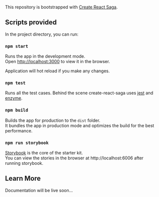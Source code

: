 This repository is bootstrapped with [Create React Saga](https://github.com/sprakash57/create-react-saga).

## Scripts provided

In the project directory, you can run:

### `npm start`

Runs the app in the development mode.\
Open [http://localhost:3000](http://localhost:3000) to view it in the browser.

Application will hot reload if you make any changes.

### `npm test`

Runs all the test cases. Behind the scene create-react-saga uses [jest](https://jestjs.io) and [enzyme](https://enzymejs.github.io/enzyme).

### `npm build`

Builds the app for production to the `dist` folder.\
It bundles the app in production mode and optimizes the build for the best performance.

### `npm run storybook`

[Storybook](https://storybook.js.org) is the core of the starter kit. \
You can view the stories in the browser at http://localhost:6006 after running storybook.

## Learn More

Documentation will be live soon...
